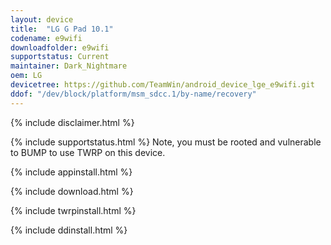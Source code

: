 ```yaml
---
layout: device
title:  "LG G Pad 10.1"
codename: e9wifi
downloadfolder: e9wifi
supportstatus: Current
maintainer: Dark_Nightmare
oem: LG
devicetree: https://github.com/TeamWin/android_device_lge_e9wifi.git
ddof: "/dev/block/platform/msm_sdcc.1/by-name/recovery"
---
```


{% include disclaimer.html %}

{% include supportstatus.html %}
Note, you must be rooted and vulnerable to BUMP to use TWRP on this device.

{% include appinstall.html %}

{% include download.html %}

{% include twrpinstall.html %}

{% include ddinstall.html %}
